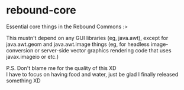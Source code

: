 # rebound-core
Essential core things in the Rebound Commons :>

This mustn't depend on any GUI libraries (eg, java.awt), except for java.awt.geom and java.awt.image things (eg, for headless image-conversion or server-side vector graphics rendering code that uses javax.imageio or etc.)

P.S. Don't blame me for the quality of this XD  
I have to focus on having food and water, just be glad I finally released something XD
